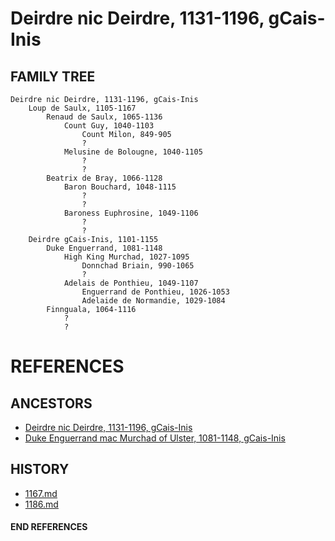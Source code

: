 # Deirdre nic Deirdre, 1131-1196, gCais-Inis

## FAMILY TREE

```
Deirdre nic Deirdre, 1131-1196, gCais-Inis
	Loup de Saulx, 1105-1167
		Renaud de Saulx, 1065-1136
			Count Guy, 1040-1103
				Count Milon, 849-905
				?
			Melusine de Bolougne, 1040-1105
				?
				?
		Beatrix de Bray, 1066-1128
			Baron Bouchard, 1048-1115
				?
				?
			Baroness Euphrosine, 1049-1106
				?
				?
	Deirdre gCais-Inis, 1101-1155
		Duke Enguerrand, 1081-1148
			High King Murchad, 1027-1095
				Donnchad Briain, 990-1065
				?
			Adelais de Ponthieu, 1049-1107
				Enguerrand de Ponthieu, 1026-1053
				Adelaide de Normandie, 1029-1084
		Finnguala, 1064-1116
			?
			?
```


# REFERENCES

## ANCESTORS
* [Deirdre nic Deirdre, 1131-1196, gCais-Inis](deirdre_nic_deirdre_1131.md)
* [Duke Enguerrand mac Murchad of Ulster, 1081-1148, gCais-Inis](enguerrand_mac_murchad_1081.md)

## HISTORY
* [1167.md](../h/1167.md)
* [1186.md](../h/1186.md)

#### END REFERENCES
